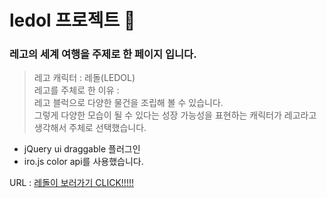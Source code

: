 # ledol 프로젝트 🧩
### 레고의 세계 여행을 주제로 한 페이지 입니다. <br>

> 레고 캐릭터 : 레돌(LEDOL)<br>
> 레고를 주체로 한 이유 : <br>
> 레고 블럭으로 다양한 물건을 조립해 볼 수 있습니다.<br>
> 그렇게 다양한 모습이 될 수 있다는 성장 가능성을 표현하는 캐릭터가 레고라고 생각해서 주체로 선택했습니다. 


* jQuery ui draggable 플러그인
* iro.js color api를 사용했습니다.

URL : [레돌이 보러가기 CLICK!!!!!](https://seoyeonpp.github.io/ledol/)